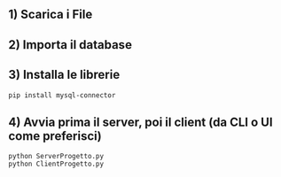 ## 1) Scarica i File

## 2) Importa il database

## 3) Installa le librerie
	pip install mysql-connector

## 4) Avvia prima il server, poi il client (da CLI o UI come preferisci)
	python ServerProgetto.py
	python ClientProgetto.py

